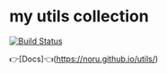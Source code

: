 # my utils collection

[![Build Status](https://travis-ci.org/noru/utils.svg?branch=master)](https://travis-ci.org/noru/utils)

👉[Docs]👈(https://noru.github.io/utils/)
